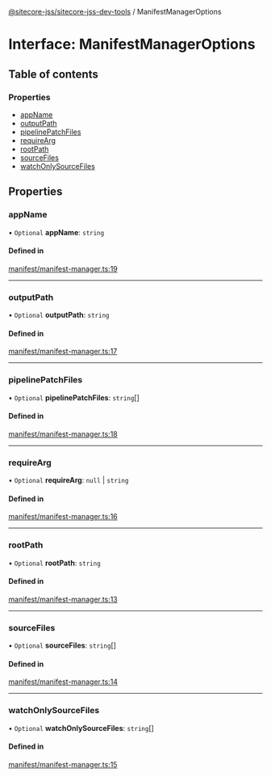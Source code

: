 [@sitecore-jss/sitecore-jss-dev-tools](../README.md) / ManifestManagerOptions

# Interface: ManifestManagerOptions

## Table of contents

### Properties

- [appName](ManifestManagerOptions.md#appname)
- [outputPath](ManifestManagerOptions.md#outputpath)
- [pipelinePatchFiles](ManifestManagerOptions.md#pipelinepatchfiles)
- [requireArg](ManifestManagerOptions.md#requirearg)
- [rootPath](ManifestManagerOptions.md#rootpath)
- [sourceFiles](ManifestManagerOptions.md#sourcefiles)
- [watchOnlySourceFiles](ManifestManagerOptions.md#watchonlysourcefiles)

## Properties

### appName

• `Optional` **appName**: `string`

#### Defined in

[manifest/manifest-manager.ts:19](https://github.com/Sitecore/jss/blob/19e6229c3/packages/sitecore-jss-dev-tools/src/manifest/manifest-manager.ts#L19)

---

### outputPath

• `Optional` **outputPath**: `string`

#### Defined in

[manifest/manifest-manager.ts:17](https://github.com/Sitecore/jss/blob/19e6229c3/packages/sitecore-jss-dev-tools/src/manifest/manifest-manager.ts#L17)

---

### pipelinePatchFiles

• `Optional` **pipelinePatchFiles**: `string`[]

#### Defined in

[manifest/manifest-manager.ts:18](https://github.com/Sitecore/jss/blob/19e6229c3/packages/sitecore-jss-dev-tools/src/manifest/manifest-manager.ts#L18)

---

### requireArg

• `Optional` **requireArg**: `null` \| `string`

#### Defined in

[manifest/manifest-manager.ts:16](https://github.com/Sitecore/jss/blob/19e6229c3/packages/sitecore-jss-dev-tools/src/manifest/manifest-manager.ts#L16)

---

### rootPath

• `Optional` **rootPath**: `string`

#### Defined in

[manifest/manifest-manager.ts:13](https://github.com/Sitecore/jss/blob/19e6229c3/packages/sitecore-jss-dev-tools/src/manifest/manifest-manager.ts#L13)

---

### sourceFiles

• `Optional` **sourceFiles**: `string`[]

#### Defined in

[manifest/manifest-manager.ts:14](https://github.com/Sitecore/jss/blob/19e6229c3/packages/sitecore-jss-dev-tools/src/manifest/manifest-manager.ts#L14)

---

### watchOnlySourceFiles

• `Optional` **watchOnlySourceFiles**: `string`[]

#### Defined in

[manifest/manifest-manager.ts:15](https://github.com/Sitecore/jss/blob/19e6229c3/packages/sitecore-jss-dev-tools/src/manifest/manifest-manager.ts#L15)
